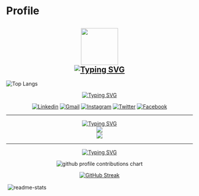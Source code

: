 # Profile

<h2 align="center">
    <img src="spaceship.gif" width="100">
    <br>
    <a href="https://git.io/typing-svg">
        <img src="https://readme-typing-svg.demolab.com?font=Fira+Code&pause=1000&color=#07f5f5&center=true&vCenter=true&width=435&lines=Hi%2C+I'm+Induwara" alt="Typing SVG" />
    </a>
</h2>

![Top Langs](https://github-readme-stats.vercel.app/api/top-langs/?username=induwarafernando&bg_color=1a1b27&title_color=58a6ff&text_color=c9d1d9&icon_color=58a6ff&show_icons=true)

<div align="center">
    <a href="https://git.io/typing-svg">
        <img src="https://readme-typing-svg.demolab.com?font=Fira+Code&duration=1&pause=1&color=ABD200&center=true&vCenter=true&repeat=false&width=435&lines=My+Socials" alt="Typing SVG" />
    </a>
    <br>

[![Linkedin](https://img.shields.io/badge/LinkedIn-0077B5?style=for-the-badge&logo=linkedin&logoColor=white)](https://www.linkedin.com/in/induwara-fernando-994396243/)
[![Gmail](https://img.shields.io/badge/Gmail-D14836?style=for-the-badge&logo=gmail&logoColor=white)](mailto:induwarafernando9@gmail.com)
[![Instagram](https://img.shields.io/badge/Instagram-E4405F?style=for-the-badge&logo=instagram&logoColor=white)](https://www.instagram.com/__.induwara/)
[![Twitter](https://img.shields.io/badge/Twitter-1DA1F2?style=for-the-badge&logo=twitter&logoColor=white&link=https%3A%2F%2Ftwitter.com%2Fitzluminara)](https://twitter.com/itzluminara)
[![Facebook](https://img.shields.io/badge/Facebook-1877F2?style=for-the-badge&logo=facebook&logoColor=white)](https://www.facebook.com/eternal.burn/)
<div>
<hr> 

<p align="center">
    <a href="https://git.io/typing-svg">
        <img src="https://readme-typing-svg.demolab.com?font=Fira+Code&duration=1&pause=1&color=ABD200&center=true&vCenter=true&repeat=false&width=435&lines=Languages+and+Tools" alt="Typing SVG" />
    </a>
    <br>
    <a href="https://skillicons.dev">
        <img src="https://skillicons.dev/icons?i=js,py,cs,html,css,bash,linux,git" />
        <br>
        <img src="https://skillicons.dev/icons?i=vscode,ps" />
    </a>
</p>
<hr>

<div align="center">
    <a href="https://git.io/typing-svg">
        <img src="https://readme-typing-svg.demolab.com?font=Fira+Code&duration=1&pause=1&color=ABD200&center=true&vCenter=true&repeat=false&width=435&lines=My+Contributions" alt="Typing SVG" />
    </a>
</div>

<p align="center" >
	<picture>
	  <source media="(prefers-color-scheme: dark)"  srcset="https://raw.githubusercontent.com/induwarafernando/induwarafernando/output-3d-contrib/profile-custom-hacker.svg" />
	  <img alt="github profile contributions chart"    src="https://raw.githubusercontent.com/induwarafernando/induwarafernando/output-3d-contrib/profile-custom-hacker.svg" />
	</picture>
</p>

[![GitHub Streak](http://github-readme-streak-stats.herokuapp.com?user=induwarafernando&theme=merko&hide_border=true&ring=16FF00&fire=16FF00)](https://git.io/streak-stats)


<p align="left">&nbsp;<img align="center" src="https://github-readme-stats.vercel.app/api?username=induwarafernando&show_icons=true&theme=merko&rank_icon=github&hide_border=true&locale=en" alt="readme-stats" />
